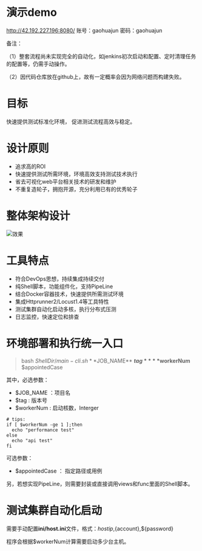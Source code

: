 # 演示demo
http://42.192.227.196:8080/
账号：gaohuajun
密码：gaohuajun

备注：

（1）整套流程尚未实现完全的自动化，如jenkins初次启动和配置、定时清理任务的配置等，仍需手动操作。

（2）因代码仓库放在github上，故有一定概率会因为网络问题而构建失败。

# 目标
快速提供测试标准化环境，
促进测试流程高效与稳定。

# 设计原则
* 追求高的ROI
* 快速提供测试所需环境，环境高效支持测试技术执行
* 省去可视化web平台相关技术的研发和维护
* 不重复造轮子，拥抱开源，充分利用已有的优秀轮子

# 整体架构设计
![效果](https://github.com/qtracer/TestDeploy/blob/main/data/%E8%BF%90%E7%BB%B4%E5%B9%B3%E5%8F%B0%E6%9E%B6%E6%9E%84%E5%9B%BE.png)

# 工具特点
* 符合DevOps思想，持续集成持续交付
* 纯Shell脚本，功能组件化，支持PipeLine
* 结合Docker容器技术，快速提供所需测试环境
* 集成Httprunner2/Locust1.4等工具特性
* 测试集群自动化启动多核，执行分布式压测
* 日志监控，快速定位和排查


# 环境部署和执行统一入口
> bash ${ShellDir}/main-cli.sh **$JOB_NAME** **$tag** **$workerNum** $appointedCase

其中，必选参数：
* $JOB_NAME ：项目名 
* $tag : 版本号
* $workerNum : 启动核数，Interger
```
# tips:
if [ $workerNum -ge 1 ];then
  echo "performance test"
else
  echo "api test"
fi
```

可选参数：
* $appointedCase ： 指定路径或用例

另，若想实现PipeLine，则需要封装或直接调用views和func里面的Shell脚本。

# 测试集群自动化启动
需要手动配置**ini/host.ini**文件，格式：${host ip},${account},${password}

程序会根据$workerNum计算需要启动多少台主机。

